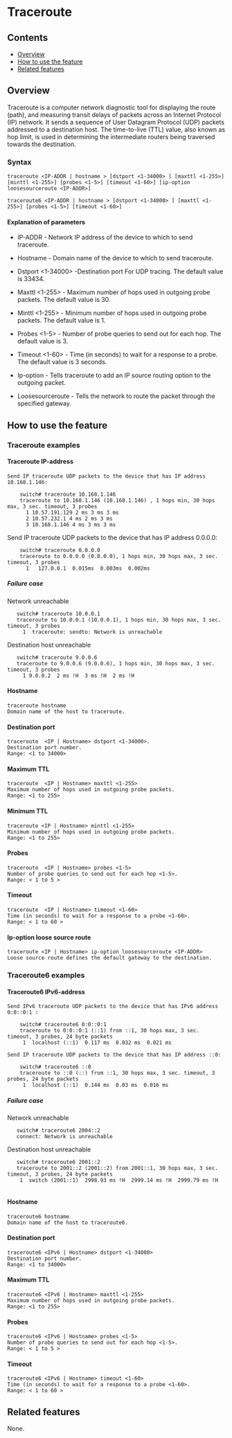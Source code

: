 # Traceroute

## Contents
   - [Overview](#overview)
   - [How to use the feature](#how-to-use-the-feature)
   - [Related features](#related-features)

## Overview

Traceroute is a computer network diagnostic tool for displaying the route (path), and measuring transit delays of packets
across an Internet Protocol (IP) network.
It sends a sequence of User Datagram Protocol (UDP) packets addressed to a destination host.
The time-to-live (TTL) value, also known as hop limit, is used in determining the intermediate routers being traversed towards the destination.


### Syntax
`traceroute <IP-ADDR | hostname > [dstport <1-34000> ] [maxttl <1-255>] [minttl <1-255>] [probes <1-5>] [timeout <1-60>] [ip-option loosesourceroute <IP-ADDR>]`

`traceroute6 <IP-ADDR | hostname > [dstport <1-34000> ] [maxttl <1-255>] [probes <1-5>] [timeout <1-60>]`

#### Explanation of parameters

*   IP-ADDR - Network IP address of the device to which to send traceroute.

*   Hostname - Domain name of the device to which to send traceroute.

*   Dstport <1-34000> -Destination port For UDP tracing. The default value is 33434.

*   Maxttl <1-255> - Maximum number of hops used in outgoing probe packets. The default value is 30.

*   Minttl <1-255> - Minimum number of hops used in outgoing probe packets. The default value is 1.

*   Probes <1-5> - Number of probe queries to send out for each hop. The default value is 3.

*   Timeout <1-60> - Time (in seconds) to wait for a response to a probe. The default value is 3 seconds.

*   Ip-option - Tells traceroute to add an IP source routing option to the outgoing packet.

*   Loosesourceroute <IP-ADDR> - Tells the network to route the packet through the specified gateway.

## How to use the feature

### Traceroute examples

#### Traceroute IP-address
    Send IP traceroute UDP packets to the device that has IP address 10.168.1.146:
```
    switch# traceroute 10.168.1.146
    traceroute to 10.168.1.146 (10.168.1.146) , 1 hops min, 30 hops max, 3 sec. timeout, 3 probes
      1 10.57.191.129 2 ms 3 ms 3 ms
      2 10.57.232.1 4 ms 2 ms 3 ms
      3 10.168.1.146 4 ms 3 ms 3 ms
```
Send IP traceroute UDP packets to the device that has IP address 0.0.0.0:
```
    switch# traceroute 0.0.0.0
    traceroute to 0.0.0.0 (0.0.0.0), 1 hops min, 30 hops max, 3 sec. timeout, 3 probes
      1   127.0.0.1  0.015ms  0.003ms  0.002ms
```
##### Failure case

Network unreachable
```
   switch# traceroute 10.0.0.1
   traceroute to 10.0.0.1 (10.0.0.1), 1 hops min, 30 hops max, 3 sec. timeout, 3 probes
     1  traceroute: sendto: Network is unreachable
```
Destination host unreachable
```
   switch# traceroute 9.0.0.6
   traceroute to 9.0.0.6 (9.0.0.6), 1 hops min, 30 hops max, 3 sec. timeout, 3 probes
     1 9.0.0.2  2 ms !H  3 ms !H  2 ms !H

```

#### Hostname
    traceroute hostname
    Domain name of the host to traceroute.

#### Destination port
    traceroute  <IP | Hostname> dstport <1-34000>.
    Destination port number.
    Range: <1 to 34000>

#### Maximum TTL
    traceroute  <IP | Hostname> maxttl <1-255>
    Maximum number of hops used in outgoing probe packets.
    Range: <1 to 255>

#### Minimum TTL
    traceroute <IP | Hostname> minttl <1-255>
    Minimum number of hops used in outgoing probe packets.
    Range: <1 to 255>

#### Probes
    traceroute  <IP | Hostname> probes <1-5>
    Number of probe queries to send out for each hop <1-5>.
    Range: < 1 to 5 >

#### Timeout
    traceroute  <IP | Hostname> timeout <1-60>
    Time (in seconds) to wait for a response to a probe <1-60>.
    Range: < 1 to 60 >

#### Ip-option loose source route
    traceroute <IP | Hostname> ip-option loosesourceroute <IP-ADDR>
    Loose source route defines the default gateway to the destination.

### Traceroute6 examples

#### Traceroute6 IPv6-address
    Send IPv6 traceroute UDP packets to the device that has IPv6 address 0:0::0:1 :
```
    switch# traceroute6 0:0::0:1
    traceroute to 0:0::0:1 (::1) from ::1, 30 hops max, 3 sec. timeout, 3 probes, 24 byte packets
     1  localhost (::1)  0.117 ms  0.032 ms  0.021 ms
```
    Send IP traceroute UDP packets to the device that has IP address ::0:
```
    switch# traceroute6 ::0
    traceroute to ::0 (::) from ::1, 30 hops max, 3 sec. timeout, 3 probes, 24 byte packets
     1  localhost (::1)  0.144 ms  0.03 ms  0.016 ms
```
 ##### Failure case

Network unreachable
```
   switch# traceroute6 2004::2
   connect: Network is unreachable
```
Destination host unreachable
```
   switch# traceroute6 2001::2
   traceroute to 2001::2 (2001::2) from 2001::1, 30 hops max, 3 sec. timeout, 3 probes, 24 byte packets
    1  switch (2001::1)  2998.93 ms !H  2999.14 ms !H  2999.79 ms !H


```

#### Hostname
    traceroute6 hostname
    Domain name of the host to traceroute6.

#### Destination port
    traceroute6 <IPv6 | Hostname> dstport <1-34000>
    Destination port number.
    Range: <1 to 34000>

#### Maximum TTL
    traceroute6 <IPv6 | Hostname> maxttl <1-255>
    Maximum number of hops used in outgoing probe packets.
    Range: <1 to 255>

#### Probes
    traceroute6 <IPv6 | Hostname> probes <1-5>
    Number of probe queries to send out for each hop <1-5>.
    Range: < 1 to 5 >

#### Timeout
    traceroute6 <IPv6 | Hostname> timeout <1-60>
    Time (in seconds) to wait for a response to a probe <1-60>.
    Range: < 1 to 60 >


## Related features
None.
